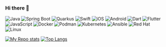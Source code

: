 ### Hi there 👋

![Java](https://img.shields.io/static/v1?label=%20&message=Java&color=f5dd3a&logoColor=000000&style=for-the-badge&logo=OpenJDK)
![Spring Boot](https://img.shields.io/static/v1?label=%20&message=Spring%20Boot&color=6DB33F&logoColor=ffffff&style=for-the-badge&logo=Spring%20Boot)
![Quarkus](https://img.shields.io/static/v1?label=%20&message=Quarkus&color=4695EB&logoColor=ffffff&style=for-the-badge&logo=Quarkus)
![Swift](https://img.shields.io/static/v1?label=%20&message=Swift&color=F05138&logoColor=ffffff&style=for-the-badge&logo=Swift)
![iOS](https://img.shields.io/static/v1?label=%20&message=iOS&color=000000&logoColor=ffffff&style=for-the-badge&logo=iOS)
![Android](https://img.shields.io/static/v1?label=%20&message=Android&color=3DDC84&logoColor=ffffff&style=for-the-badge&logo=Android)
![Dart](https://img.shields.io/static/v1?label=%20&message=Dart&color=0175C2&style=for-the-badge&logo=Dart)
![Flutter](https://img.shields.io/static/v1?label=%20&message=Flutter&color=02569B&style=for-the-badge&logo=Flutter)
![JavaScript](https://img.shields.io/static/v1?label=%20&message=JavaScript&color=F7DF1E&logoColor=000000&style=for-the-badge&logo=JavaScript)
![Docker](https://img.shields.io/static/v1?label=%20&message=Docker&color=2496ED&logoColor=ffffff&style=for-the-badge&logo=Docker)
![Podman](https://img.shields.io/static/v1?label=%20&message=Podman&color=892CA0&logoColor=ffffff&style=for-the-badge&logo=Podman)
![Kubernetes](https://img.shields.io/static/v1?label=%20&message=Kubernetes&color=326CE5&logoColor=ffffff&style=for-the-badge&logo=Kubernetes)
![Ansible](https://img.shields.io/static/v1?label=%20&message=Ansible&color=EE0000&logoColor=ffffff&style=for-the-badge&logo=Ansible)
![Red Hat](https://img.shields.io/static/v1?label=%20&message=Red%20Hat&color=EE0000&logoColor=ffffff&style=for-the-badge&logo=Red%20Hat)
![Linux](https://img.shields.io/static/v1?label=%20&message=Linux&color=FCC624&logoColor=000000&style=for-the-badge&logo=Linux)

<!--
**JSWilProf/jswilprof** GitHub profile.
-->
[![My Repo stats](https://github-readme-stats.vercel.app/api?username=jswilprof&show_icons=true)](https://github.com/jswilprof)
[![Top Langs](https://github-readme-stats.vercel.app/api/top-langs/?username=jswilprof)](https://github.com/jswilprof)
